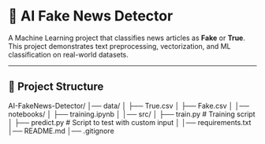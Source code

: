 # 📰 AI Fake News Detector  

A Machine Learning project that classifies news articles as **Fake** or **True**.  
This project demonstrates text preprocessing, vectorization, and ML classification on real-world datasets.  

---

## 📂 Project Structure  

AI-FakeNews-Detector/
│── data/
│ ├── True.csv
│ ├── Fake.csv
│
│── notebooks/
│ ├── training.ipynb
│
│── src/
│ ├── train.py # Training script
│ ├── predict.py # Script to test with custom input
│
│── requirements.txt
│── README.md
│── .gitignore